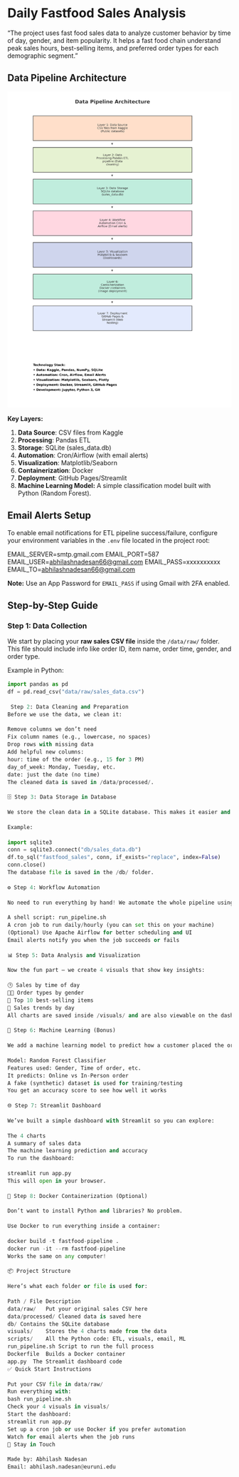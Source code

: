 # Daily Fastfood Sales Analysis

“The project uses fast food sales data to analyze customer behavior by time of day, gender, and item popularity. It helps a fast food chain understand peak sales hours, best-selling items, and preferred order types for each demographic segment.”
 

## Data Pipeline Architecture
![Data Pipeline Diagram](data_pipeline_architecture.png)

**Key Layers:**
1. **Data Source**: CSV files from Kaggle
2. **Processing**: Pandas ETL
3. **Storage**: SQLite (sales_data.db)
4. **Automation**: Cron/Airflow (with email alerts)
5. **Visualization**: Matplotlib/Seaborn
6. **Containerization**: Docker
7. **Deployment**: GitHub Pages/Streamlit
8. **Machine Learning Model:** A simple classification model built with Python (Random Forest).

## Email Alerts Setup

To enable email notifications for ETL pipeline success/failure, configure your environment variables in the `.env` file located in the project root:

EMAIL_SERVER=smtp.gmail.com
EMAIL_PORT=587
EMAIL_USER=abhilashnadesan66@gmail.com
EMAIL_PASS=xxxxxxxxxx
EMAIL_TO=abhilashnadesan66@gmail.com

**Note:** Use an App Password for `EMAIL_PASS` if using Gmail with 2FA enabled.


## Step-by-Step Guide

###  Step 1: Data Collection

We start by placing your **raw sales CSV file** inside the `/data/raw/` folder.  
This file should include info like order ID, item name, order time, gender, and order type.

Example in Python:
```python
import pandas as pd
df = pd.read_csv("data/raw/sales_data.csv")

 Step 2: Data Cleaning and Preparation
Before we use the data, we clean it:

Remove columns we don’t need
Fix column names (e.g., lowercase, no spaces)
Drop rows with missing data
Add helpful new columns:
hour: time of the order (e.g., 15 for 3 PM)
day_of_week: Monday, Tuesday, etc.
date: just the date (no time)
The cleaned data is saved in /data/processed/.

🗄️ Step 3: Data Storage in Database

We store the clean data in a SQLite database. This makes it easier and faster to work with later.

Example:

import sqlite3
conn = sqlite3.connect("db/sales_data.db")
df.to_sql("fastfood_sales", conn, if_exists="replace", index=False)
conn.close()
The database file is saved in the /db/ folder.

⚙️ Step 4: Workflow Automation

No need to run everything by hand! We automate the whole pipeline using:

A shell script: run_pipeline.sh
A cron job to run daily/hourly (you can set this on your machine)
(Optional) Use Apache Airflow for better scheduling and UI
Email alerts notify you when the job succeeds or fails

📊 Step 5: Data Analysis and Visualization

Now the fun part — we create 4 visuals that show key insights:

🕒 Sales by time of day
👩‍🍳 Order types by gender
🍔 Top 10 best-selling items
📅 Sales trends by day
All charts are saved inside /visuals/ and are also viewable on the dashboard.

🤖 Step 6: Machine Learning (Bonus)

We add a machine learning model to predict how a customer placed the order.

Model: Random Forest Classifier
Features used: Gender, Time of order, etc.
It predicts: Online vs In-Person order
A fake (synthetic) dataset is used for training/testing
You get an accuracy score to see how well it works

🌐 Step 7: Streamlit Dashboard

We’ve built a simple dashboard with Streamlit so you can explore:

The 4 charts
A summary of sales data
The machine learning prediction and accuracy
To run the dashboard:

streamlit run app.py
This will open in your browser.

🐳 Step 8: Docker Containerization (Optional)

Don’t want to install Python and libraries? No problem.

Use Docker to run everything inside a container:

docker build -t fastfood-pipeline .
docker run -it --rm fastfood-pipeline
Works the same on any computer!

📦 Project Structure

Here’s what each folder or file is used for:

Path / File	Description
data/raw/	Put your original sales CSV here
data/processed/	Cleaned data is saved here
db/	Contains the SQLite database
visuals/	Stores the 4 charts made from the data
scripts/	All the Python code: ETL, visuals, email, ML
run_pipeline.sh	Script to run the full process
Dockerfile	Builds a Docker container
app.py	The Streamlit dashboard code
✅ Quick Start Instructions

Put your CSV file in data/raw/
Run everything with:
bash run_pipeline.sh
Check your 4 visuals in visuals/
Start the dashboard:
streamlit run app.py
Set up a cron job or use Docker if you prefer automation
Watch for email alerts when the job runs
📧 Stay in Touch

Made by: Abhilash Nadesan
Email: abhilash.nadesan@euruni.edu



